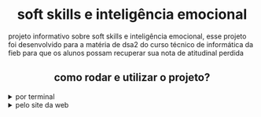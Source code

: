 <h1 align="center">soft skills e inteligência emocional</h1>
<p>
    projeto informativo sobre soft skills e inteligência emocional, esse projeto foi desenvolvido para a matéria de dsa2 do curso técnico de informática da fieb para que os alunos possam recuperar sua nota de atitudinal perdida
</p>

<div>
    <h2 align="center">como rodar e utilizar o projeto?</h2>
    <details align="left">
        <summary >por terminal</summary>
        para rodar o projeto manualmente por terminal, primeiramente é necessário baixar todas as dependências das tecnologias utilizadas, então, tenha uma versão recente do node, depois, use um instalador de dependências, npm ou yarn
            <pre>
// por npm
npm i
// por yarn
yarn install
            </pre> 
        após a instalação das dependências, rode o projeto executado o comando dev em seu terminal, também usando yarn ou npm
            <pre>
// por npm
npm run dev
// por yarn
yarn dev
            </pre> 
        após isso, abre seu navegador e digite na barra de busca superior, "localhost:5173"
    </details>
    <details>
        <summary>pelo site da web</summary>
        apenas basta acessar esse <a target="_blank" href="https://jolly-praline-d382b6.netlify.app/">link</a>
    </details>
</div>